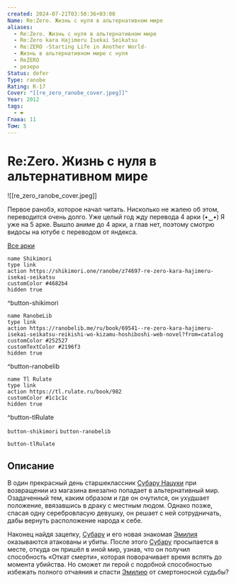```yaml
---
created: 2024-07-21T03:50:36+03:00
Name: Re:Zero. Жизнь с нуля в альтернативном мире
aliases:
  - Re:Zero. Жизнь с нуля в альтернативном мире
  - Re:Zero kara Hajimeru Isekai Seikatsu
  - Re:ZERO -Starting Life in Another World-
  - Жизнь в альтернативном мире с нуля
  - ReZERO
  - резеро
Status: defer
Type: ranobe
Rating: R-17
Cover: "[[re_zero_ranobe_cover.jpeg]]"
Year: 2012
tags:
  - ❤
Глава: 11
Том: 5
---
```


# Re:Zero. Жизнь с нуля в альтернативном мире

![[re_zero_ranobe_cover.jpeg]]

Первое ранобэ, которое начал читать. Нисколько не жалею об этом, переводится очень долго. Уже целый год жду перевода 4 арки (•‿•) Я уже на 5 арке. Вышло аниме до 4 арки, а глав нет, поэтому смотрю видосы на ютубе с переводом от яндекса.

[Все арки](https://drive.google.com/drive/u/0/mobile/folders/16AuQsRBF16hHv-Kco7VNheXWX56jyIpl?usp=drive_link)

```button
name Shikimori
type link
action https://shikimori.one/ranobe/z74697-re-zero-kara-hajimeru-isekai-seikatsu
customColor #4682b4
hidden true
```
^button-shikimori

```button
name RanobeLib
type link
action https://ranobelib.me/ru/book/69541--re-zero-kara-hajimeru-isekai-seikatsu-reikishi-wo-kizamu-hoshiboshi-web-novel?from=catalog
customColor #252527
customTextColor #2196f3
hidden true
```
^button-ranobelib

```button
name Tl Rulate
type link
action https://tl.rulate.ru/book/982
customColor #1c1c1c
hidden true
```
^button-tlRulate

`button-shikimori` `button-ranobelib`

`button-tlRulate`

## Описание

В один прекрасный день старшеклассник [Субару Нацуки](https://shikimori.one/characters/118735-subaru-natsuki) при возвращении из магазина внезапно попадает в альтернативный мир. Озадаченный тем, каким образом и где он очутился, он ухудшает положение, ввязавшись в драку с местным людом. Однако позже, спасая одну серебровласую девушку, он решает с ней сотрудничать, дабы вернуть расположение народа к себе.

Наконец найдя зацепку, [Субару](https://shikimori.one/characters/118735-subaru-natsuki) и его новая знакомая [Эмилия](https://shikimori.one/characters/118737-emilia) оказываются атакованы и убиты. После этого [Субару](https://shikimori.one/characters/118735-subaru-natsuki) просыпается в месте, откуда он пришёл в иной мир, узнав, что он получил способность «Откат смерти», которая поворачивает время вспять до момента убийства. Но сможет ли герой с подобной способностью избежать полного отчаяния и спасти [Эмилию](https://shikimori.one/characters/118737-emilia) от смертоносной судьбы?
